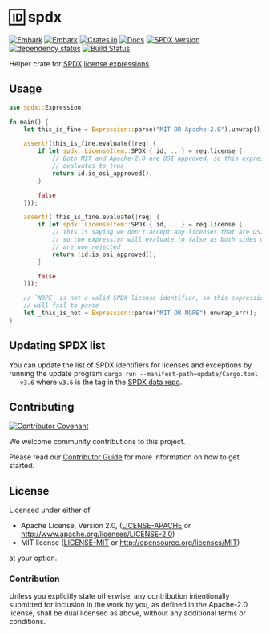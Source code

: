 # 🆔 spdx

[![Embark](https://img.shields.io/badge/embark-open%20source-blueviolet.svg)](https://embark.dev)
[![Embark](https://img.shields.io/badge/discord-ark-%237289da.svg?logo=discord)](https://discord.gg/dAuKfZS)
[![Crates.io](https://img.shields.io/crates/v/spdx.svg)](https://crates.io/crates/spdx)
[![Docs](https://docs.rs/spdx/badge.svg)](https://docs.rs/spdx)
[![SPDX Version](https://img.shields.io/badge/SPDX%20Version-3.11-blue.svg)](https://spdx.org/licenses/)
[![dependency status](https://deps.rs/repo/github/EmbarkStudios/spdx/status.svg)](https://deps.rs/repo/github/EmbarkStudios/spdx)
[![Build Status](https://github.com/EmbarkStudios/spdx/workflows/CI/badge.svg)](https://github.com/EmbarkStudios/spdx/actions?workflow=CI)

Helper crate for [SPDX](https://spdx.org/about) [license expressions](https://spdx.org/spdx-specification-21-web-version#h.jxpfx0ykyb60).

## Usage

```rust
use spdx::Expression;

fn main() {
    let this_is_fine = Expression::parse("MIT OR Apache-2.0").unwrap();

    assert!(this_is_fine.evaluate(|req| {
        if let spdx::LicenseItem::SPDX { id, .. } = req.license {
            // Both MIT and Apache-2.0 are OSI approved, so this expression
            // evaluates to true
            return id.is_osi_approved();
        }

        false
    }));

    assert!(!this_is_fine.evaluate(|req| {
        if let spdx::LicenseItem::SPDX { id, .. } = req.license {
            // This is saying we don't accept any licenses that are OSI approved
            // so the expression will evaluate to false as both sides of the OR
            // are now rejected
            return !id.is_osi_approved();
        }

        false
    }));

    // `NOPE` is not a valid SPDX license identifier, so this expression
    // will fail to parse
    let _this_is_not = Expression::parse("MIT OR NOPE").unwrap_err();
}
```

## Updating SPDX list

You can update the list of SPDX identifiers for licenses and exceptions by running the update program `cargo run --manifest-path=update/Cargo.toml -- v3.6` where `v3.6` is the tag in the [SPDX data repo](https://github.com/spdx/license-list-data).

## Contributing

[![Contributor Covenant](https://img.shields.io/badge/contributor%20covenant-v1.4-ff69b4.svg)](../CODE_OF_CONDUCT.md)

We welcome community contributions to this project.

Please read our [Contributor Guide](CONTRIBUTING.md) for more information on how to get started.

## License

Licensed under either of

* Apache License, Version 2.0, ([LICENSE-APACHE](LICENSE-APACHE) or http://www.apache.org/licenses/LICENSE-2.0)
* MIT license ([LICENSE-MIT](LICENSE-MIT) or http://opensource.org/licenses/MIT)

at your option.

### Contribution

Unless you explicitly state otherwise, any contribution intentionally submitted for inclusion in the work by you, as defined in the Apache-2.0 license, shall be dual licensed as above, without any additional terms or conditions.
